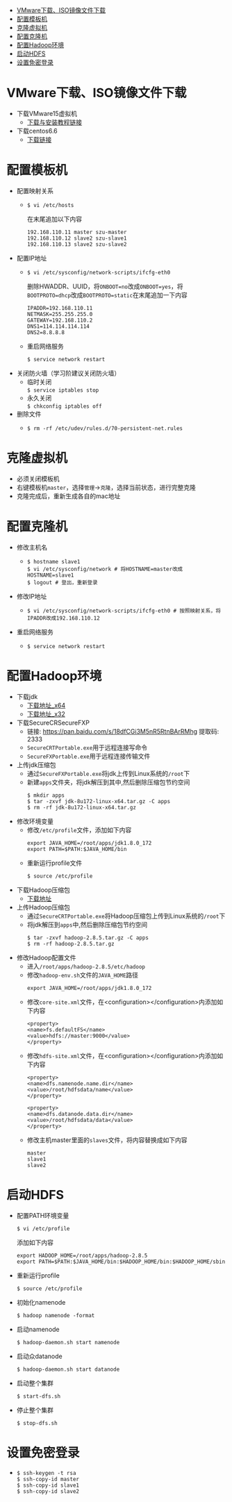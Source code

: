 <!-- TOC -->

- [VMware下载、ISO镜像文件下载](#vmware下载iso镜像文件下载)
- [配置模板机](#配置模板机)
- [克隆虚拟机](#克隆虚拟机)
- [配置克隆机](#配置克隆机)
- [配置Hadoop环境](#配置hadoop环境)
- [启动HDFS](#启动hdfs)
- [设置免密登录](#设置免密登录)

<!-- /TOC -->
# VMware下载、ISO镜像文件下载
+ 下载VMware15虚拟机  
    - [下载与安装教程链接](https://mp.weixin.qq.com/s/Rdj5AA7aVOzFDMnXeousWg)
+ 下载centos6.6  
    - [下载链接](http://archive.kernel.org/centos-vault/6.6/isos/x86_64/CentOS-6.6-x86_64-minimal.iso)
# 配置模板机
+ 配置映射关系  
    - ```shell
      $ vi /etc/hosts
      ```
      在末尾追加以下内容
      ```
      192.168.110.11 master szu-master
      192.168.110.12 slave2 szu-slave1
      192.168.110.13 slave2 szu-slave2
      ```
+ 配置IP地址
    - ```shell
      $ vi /etc/sysconfig/network-scripts/ifcfg-eth0
      ```
      删除HWADDR、UUID，将`ONBOOT=no`改成`ONBOOT=yes`，将`BOOTPROTO=dhcp`改成`BOOTPROTO=static`在末尾追加一下内容
      ```
      IPADDR=192.168.110.11
      NETMASK=255.255.255.0
      GATEWAY=192.168.110.2
      DNS1=114.114.114.114
      DNS2=8.8.8.8
      ```
    - 重启网络服务
      ```shell
      $ service network restart
      ```
+ 关闭防火墙（学习阶建议关闭防火墙）
    - 临时关闭  
      `$ service iptables stop`
    - 永久关闭  
      `$ chkconfig iptables off`
+ 删除文件
    - ```shell
      $ rm -rf /etc/udev/rules.d/70-persistent-net.rules
      ```
# 克隆虚拟机
+ 必须关闭模板机
+ 右键模板机`master`，选择`管理`->`克隆`，选择当前状态，进行完整克隆
+ 克隆完成后，重新生成各自的mac地址
# 配置克隆机
+ 修改主机名
    - ```shell
      $ hostname slave1
      $ vi /etc/sysconfig/network # 将HOSTNAME=master改成HOSTNAME=slave1
      $ logout # 登出，重新登录
      ```
+ 修改IP地址
    - ```shell
      $ vi /etc/sysconfig/network-scripts/ifcfg-eth0 # 按照映射关系，将IPADDR改成192.168.110.12
      ```
+ 重启网络服务
    - ```shell
      $ service network restart
      ```

# 配置Hadoop环境
+ 下载jdk
    - [下载地址_x64](https://repo.huaweicloud.com/java/jdk/8u172-b11/jdk-8u172-linux-x64.tar.gz "8u172_x64")
    - [下载地址_x32](https://repo.huaweicloud.com/java/jdk/8u172-b11/jdk-8u172-linux-i586.tar.gz "8u172_x32")
+ 下载SecureCRSecureFXP
    - 链接: https://pan.baidu.com/s/18dfCGi3M5nR5RtnBArRMhg 提取码: 2333
    - `SecureCRTPortable.exe`用于远程连接写命令
    - `SecureFXPortable.exe`用于远程连接传输文件
+ 上传jdk压缩包
    - 通过`SecureFXPortable.exe`将jdk上传到Linux系统的`/root`下
    - 新建`apps`文件夹，将jdk解压到其中,然后删除压缩包节约空间
      ```shell
      $ mkdir apps
      $ tar -zxvf jdk-8u172-linux-x64.tar.gz -C apps
      $ rm -rf jdk-8u172-linux-x64.tar.gz
      ```
+ 修改环境变量
  - 修改`/etc/profile`文件，添加如下内容
    ```
    export JAVA_HOME=/root/apps/jdk1.8.0_172
    export PATH=$PATH:$JAVA_HOME/bin
    ```
  - 重新运行profile文件
    ```shell
    $ source /etc/profile
    ```
+ 下载Hadoop压缩包
  - [下载地址](https://mirrors.tuna.tsinghua.edu.cn/apache/hadoop/common/hadoop-2.8.5/hadoop-2.8.5.tar.gz "hadoop-2.8.5.tar.gz")
+ 上传Hadoop压缩包
  - 通过`SecureCRTPortable.exe`将Hadoop压缩包上传到Linux系统的`/root`下
  - 将jdk解压到`apps`中,然后删除压缩包节约空间
    ```shell
    $ tar -zxvf hadoop-2.8.5.tar.gz -C apps
    $ rm -rf hadoop-2.8.5.tar.gz
    ```
+ 修改Hadoop配置文件
  - 进入`/root/apps/hadoop-2.8.5/etc/hadoop`
  - 修改`hadoop-env.sh`文件的`JAVA_HOME`路径
    ```
    export JAVA_HOME=/root/apps/jdk1.8.0_172
    ```
  - 修改`core-site.xml`文件，在\<configuration>\</configuration>内添加如下内容
    ```
    <property>
    <name>fs.defaultFS</name>
    <value>hdfs://master:9000</value>
    </property>
    ```
  - 修改`hdfs-site.xml`文件，在\<configuration>\</configuration>内添加如下内容  
    ```
    <property>
    <name>dfs.namenode.name.dir</name>
    <value>/root/hdfsdata/name</value>
    </property>

    <property>
    <name>dfs.datanode.data.dir</name>
    <value>/root/hdfsdata/data</value>
    </property>

    ```
  - 修改主机master里面的`slaves`文件，将内容替换成如下内容
    ```
    master
    slave1
    slave2
    ```
# 启动HDFS
+ 配置PATH环境变量
  ```shell
  $ vi /etc/profile
  ```
  添加如下内容
  ```
  export HADOOP_HOME=/root/apps/hadoop-2.8.5
  export PATH=$PATH:$JAVA_HOME/bin:$HADOOP_HOME/bin:$HADOOP_HOME/sbin
  ```
+ 重新运行profile
  ```shell
  $ source /etc/profile
  ```
+ 初始化namenode
  ```shell
  $ hadoop namenode -format
  ```
+ 启动namenode
  ```shell
  $ hadoop-daemon.sh start namenode
  ```
+ 启动众datanode
  ```shell
  $ hadoop-daemon.sh start datanode
  ```
+ 启动整个集群
  ```shell
  $ start-dfs.sh
  ```
+ 停止整个集群
  ```shell
  $ stop-dfs.sh
  ```
# 设置免密登录
+ ```shell
  $ ssh-keygen -t rsa
  $ ssh-copy-id master
  $ ssh-copy-id slave1
  $ ssh-copy-id slave2
  ```
